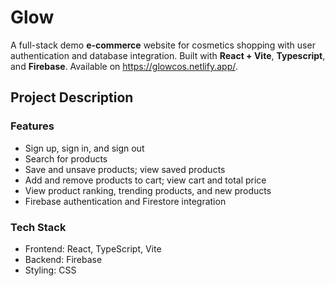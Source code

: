 # Glow
A full-stack demo **e-commerce** website for cosmetics shopping with user authentication and database integration. Built with **React + Vite**, **Typescript**, and **Firebase**. Available on https://glowcos.netlify.app/.

## Project Description
### Features
- Sign up, sign in, and sign out
- Search for products
- Save and unsave products; view saved products
- Add and remove products to cart; view cart and total price
- View product ranking, trending products, and new products
- Firebase authentication and Firestore integration
### Tech Stack
- Frontend: React, TypeScript, Vite
- Backend: Firebase
- Styling: CSS



